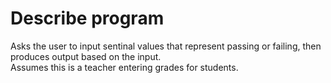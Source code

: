 # Describe program
Asks the user to input sentinal values that represent passing or failing, then produces output based on the input.\
Assumes this is a teacher entering grades for students.
